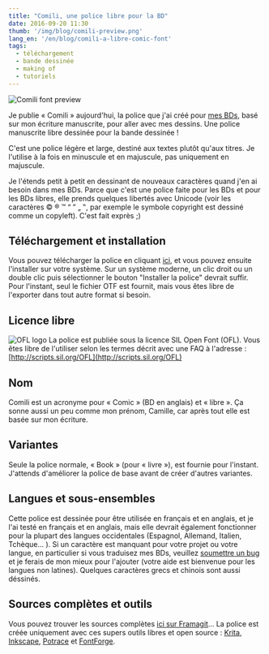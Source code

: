 ```yaml
---
title: "Comili, une police libre pour la BD"
date: 2016-09-20 11:30
thumb: '/img/blog/comili-preview.png'
lang_en: '/en/blog/comili-a-libre-comic-font'
tags:
  - téléchargement
  - bande dessinée
  - making of
  - tutoriels
---
```


![Comili font preview](/img/blog/comili-preview.png)

Je publie « Comili » aujourd'hui, la police que j'ai créé pour [mes BDs](/fr/bd), basé sur mon écriture manuscrite, pour aller avec mes dessins. Une police manuscrite libre dessinée  pour la bande dessinée !

C'est une police légère et large, destiné aux textes plutôt qu'aux titres. Je l'utilise à la fois en minuscule et en majuscule, pas uniquement en majuscule.   

Je l'étends petit à petit en dessinant de nouveaux caractères quand j'en ai besoin dans mes BDs. Parce que c'est une police faite pour les BDs et pour les BDs libres, elle prends quelques libertés avec Unicode (voir les caractères © ® ™ “ ” „ ‟, par exemple le symbole copyright est dessiné comme un copyleft). C'est fait exprès ;)   

## Téléchargement et installation

Vous pouvez télécharger la police en cliquant [ici](https://framagit.org/nylnook/comili/raw/master/otf/Comili-Book.otf), et vous pouvez ensuite l'installer sur votre système. Sur un système moderne, un clic droit ou un double clic puis sélectionner le bouton "Installer la police" devrait suffir.   
Pour l'instant, seul le fichier OTF est fournit, mais vous êtes libre de l'exporter dans tout autre format si besoin.

## Licence libre

![OFL logo](/img/blog/OFL_logo_rect_color.png)
La police est publiée sous la licence SIL Open Font (OFL). Vous êtes libre de l'utiliser selon les termes décrit avec une FAQ à l'adresse : [http://scripts.sil.org/OFL](http://scripts.sil.org/OFL)

## Nom

Comili est un acronyme pour « Comic » (BD en anglais) et « libre ». Ça sonne aussi un peu comme mon prénom, Camille, car après tout elle est basée sur mon écriture.

## Variantes

Seule la police normale, « Book » (pour « livre »), est fournie pour l'instant. J'attends d'améliorer la police de base avant de créer d'autres variantes.

## Langues et sous-ensembles

Cette police est dessinée pour être utilisée en français et en anglais, et je l'ai testé en français et en anglais, mais elle devrait également fonctionner pour la plupart des langues occidentales (Espagnol, Allemand, Italien, Tchèque… ). Si un caractère est manquant pour votre projet ou votre langue, en particulier si vous traduisez mes BDs, veuillez [soumettre un bug](https://framagit.org/nylnook/comili/issues) et je ferais de mon mieux pour l'ajouter (votre aide est bienvenue pour les langues non latines). Quelques caractères grecs et chinois sont aussi déssinés.

## Sources complètes et outils

Vous pouvez trouver les sources complètes [ici sur Framagit](https://framagit.org/nylnook/nylnook-krita-brushes)… La police est créée uniquement avec ces supers outils libres et open source : [Krita](https://krita.org), [Inkscape](https://inkscape.org), [Potrace](http://potrace.sourceforge.net/) et [FontForge](http://fontforge.github.io).
